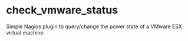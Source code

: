 # check_vmware_status
Simple Nagios plugin to query/change the power state of a VMware ESX virtual machine
